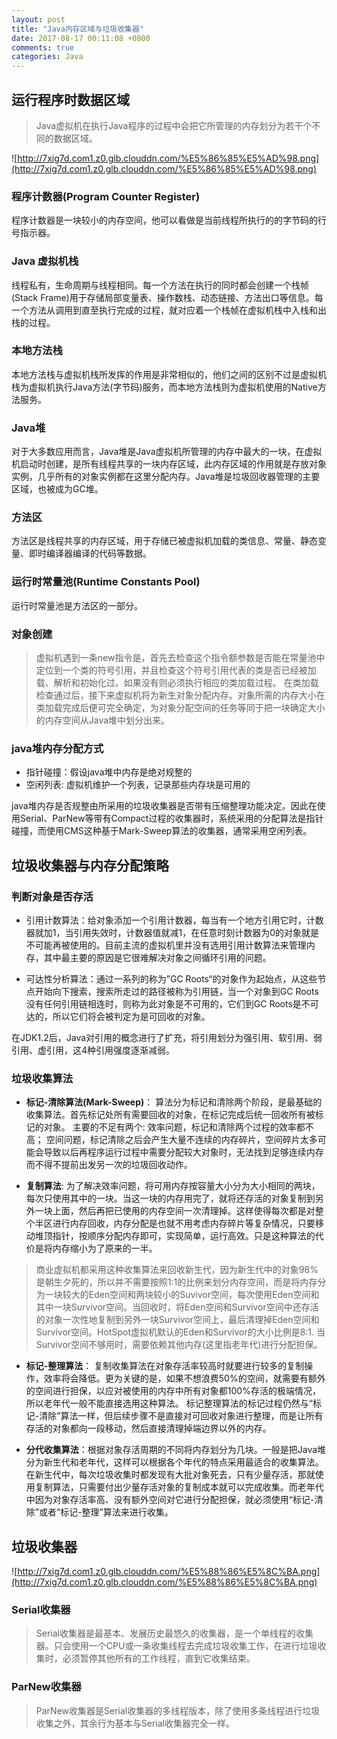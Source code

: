 ```yaml
---
layout: post
title: "Java内存区域与垃圾收集器"
date: 2017-08-17 00:11:08 +0800
comments: true
categories: Java
---
```


## 运行程序时数据区域

> Java虚拟机在执行Java程序的过程中会把它所管理的内存划分为若干个不同的数据区域。


<!-- more -->

![http://7xig7d.com1.z0.glb.clouddn.com/%E5%86%85%E5%AD%98.png](http://7xig7d.com1.z0.glb.clouddn.com/%E5%86%85%E5%AD%98.png)

### 程序计数器(Program Counter Register)
程序计数器是一块较小的内存空间，他可以看做是当前线程所执行的的字节码的行号指示器。

### Java 虚拟机栈
线程私有，生命周期与线程相同。每一个方法在执行的同时都会创建一个栈帧(Stack Frame)用于存储局部变量表、操作数栈、动态链接、方法出口等信息。每一个方法从调用到直至执行完成的过程，就对应着一个栈帧在虚拟机栈中入栈和出栈的过程。

### 本地方法栈
本地方法栈与虚拟机栈所发挥的作用是非常相似的，他们之间的区别不过是虚拟机栈为虚拟机执行Java方法(字节码)服务，而本地方法栈则为虚拟机使用的Native方法服务。

### Java堆
对于大多数应用而言，Java堆是Java虚拟机所管理的内存中最大的一块，在虚拟机启动时创建，是所有线程共享的一块内存区域，此内存区域的作用就是存放对象实例，几乎所有的对象实例都在这里分配内存。Java堆是垃圾回收器管理的主要区域，也被成为GC堆。

### 方法区
方法区是线程共享的内存区域，用于存储已被虚拟机加载的类信息、常量、静态变量、即时编译器编译的代码等数据。

### 运行时常量池(Runtime Constants Pool)
运行时常量池是方法区的一部分。


### 对象创建

> 虚拟机遇到一条new指令是，首先去检查这个指令额参数是否能在常量池中定位到一个类的符号引用，并且检查这个符号引用代表的类是否已经被加载、解析和初始化过。如果没有则必须执行相应的类加载过程。
在类加载检查通过后，接下来虚拟机将为新生对象分配内存。对象所需的内存大小在类加载完成后便可完全确定，为对象分配空间的任务等同于把一块确定大小的内存空间从Java堆中划分出来。

### java堆内存分配方式
+ 指针碰撞：假设java堆中内存是绝对规整的
+ 空闲列表:  虚拟机维护一个列表，记录那些内存块是可用的

java堆内存是否规整由所采用的垃圾收集器是否带有压缩整理功能决定。因此在使用Serial、ParNew等带有Compact过程的收集器时，系统采用的分配算法是指针碰撞，而使用CMS这种基于Mark-Sweep算法的收集器，通常采用空闲列表。


## 垃圾收集器与内存分配策略

### 判断对象是否存活
+ 引用计数算法：给对象添加一个引用计数器，每当有一个地方引用它时，计数器就加1，当引用失效时，计数器值就减1，在任意时刻计数器为0的对象就是不可能再被使用的。目前主流的虚拟机里并没有选用引用计数算法来管理内存，其中最主要的原因是它很难解决对象之间循环引用的问题。

+ 可达性分析算法：通过一系列的称为”GC Roots“的对象作为起始点，从这些节点开始向下搜索，搜索所走过的路径被称为引用链，当一个对象到GC Roots没有任何引用链相连时，则称为此对象是不可用的，它们到GC Roots是不可达的，所以它们将会被判定为是可回收的对象。

在JDK1.2后，Java对引用的概念进行了扩充，将引用划分为强引用、软引用、弱引用、虚引用，这4种引用强度逐渐减弱。

### 垃圾收集算法
+  **标记-清除算法(Mark-Sweep)**： 算法分为标记和清除两个阶段，是最基础的收集算法。首先标记处所有需要回收的对象，在标记完成后统一回收所有被标记的对象。
主要的不足有两个:
效率问题，标记和清除两个过程的效率都不高；
空间问题，标记清除之后会产生大量不连续的内存碎片，空间碎片太多可能会导致以后再程序运行过程中需要分配较大对象时，无法找到足够连续内存而不得不提前出发另一次的垃圾回收动作。

+ **复制算法**: 为了解决效率问题，将可用内存按容量大小分为大小相同的两块，每次只使用其中的一块。当这一块的内存用完了，就将还存活的对象复制到另外一块上面，然后再把已使用的内存空间一次清理掉。这样使得每次都是对整个半区进行内存回收，内存分配是也就不用考虑内存碎片等复杂情况，只要移动堆顶指针，按顺序分配内存即可，实现简单，运行高效。只是这种算法的代价是将内存缩小为了原来的一半。

> 商业虚拟机都采用这种收集算法来回收新生代，因为新生代中的对象98%是朝生夕死的，所以并不需要按照1:1的比例来划分内存空间，而是将内存分为一块较大的Eden空间和两块较小的Suvivor空间，每次使用Eden空间和其中一块Survivor空间。当回收时，将Eden空间和Survivor空间中还存活的对象一次性地复制到另外一块Survivor空间上，最后清理掉Eden空间和Survivor空间。HotSpot虚拟机默认的Eden和Survivor的大小比例是8:1.
当Survivor空间不够用时，需要依赖其他内存(这里指老年代)进行分配担保。


+ **标记-整理算法**： 复制收集算法在对象存活率较高时就要进行较多的复制操作，效率将会降低。更为关键的是，如果不想浪费50%的空间，就需要有额外的空间进行担保，以应对被使用的内存中所有对象都100%存活的极端情况，所以老年代一般不能直接选用这种算法。
标记整理算法的标记过程仍然与“标记-清除”算法一样，但后续步骤不是直接对可回收对象进行整理，而是让所有存活的对象都向一段移动，然后直接清理掉端边界以外的内存。

+ **分代收集算法**：根据对象存活周期的不同将内存划分为几块。一般是把Java堆分为新生代和老年代，这样可以根据各个年代的特点采用最适合的收集算法。
在新生代中，每次垃圾收集时都发现有大批对象死去，只有少量存活，那就使用复制算法，只需要付出少量存活对象的复制成本就可以完成收集。而老年代中因为对象存活率高、没有额外空间对它进行分配担保，就必须使用“标记-清除”或者“标记-整理”算法来进行收集。

## 垃圾收集器
![http://7xig7d.com1.z0.glb.clouddn.com/%E5%88%86%E5%8C%BA.png](http://7xig7d.com1.z0.glb.clouddn.com/%E5%88%86%E5%8C%BA.png)


### Serial收集器
> Serial收集器是最基本、发展历史最悠久的收集器，是一个单线程的收集器。只会使用一个CPU或一条收集线程去完成垃圾收集工作，在进行垃圾收集时，必须暂停其他所有的工作线程，直到它收集结束。

### ParNew收集器
> ParNew收集器是Serial收集器的多线程版本，除了使用多条线程进行垃圾收集之外，其余行为基本与Serial收集器完全一样。
